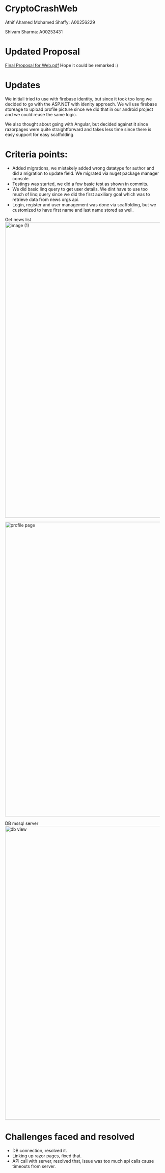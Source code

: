 # CryptoCrashWeb

Athif Ahamed Mohamed Shaffy: A00256229

Shivam Sharma: A00253431

# Updated Proposal

[Final Proposal for Web.pdf](https://github.com/alphagamer7/CryptoCrashWeb/files/10199352/Final.Proposal.for.Web.pdf)
Hope it could be remarked :) 

# Updates

We initiall tried to use with firebase identity, but since it took too long we decided to go with the ASP.NET with idenity approach. 
We wil use firebase storeage to upload profile picture since we did that in our android project and we could reuse the same logic.

We also thought about going with Angular, but decided against it since razorpages were quite straightforward and takes less time since there is easy support for easy scaffolding.

# Criteria points:
- Added migrations, we mistakely added wrong datatype for author and did a migration to update field. We migrated via nuget package manager console.
- Testings was started, we did a few basic test as shown in commits.
- We did basic linq query to get user details. We dint have to use too much of linq query since we did the first auxiliary goal which was to retrieve data from news orgs api.
- Login, register and user management was done via scaffolding, but we customized to have first name and last name stored as well.

Get news list
<img width="960" alt="image (1)" src="https://user-images.githubusercontent.com/17358908/206830347-41a413fd-5ef3-4864-9ca9-07ca6ff4e679.PNG">



<img width="957" alt="profile page" src="https://user-images.githubusercontent.com/17358908/206830346-8ec2c193-42c2-4597-b032-f587ecd9ced6.PNG">


DB mssql server
<img width="954" alt="db view" src="https://user-images.githubusercontent.com/17358908/206830348-f16ca9a6-b653-4e68-95dd-40622957f26a.PNG">


# Challenges faced and resolved

- DB connection, resolved it.
- Linking up razor pages, fixed that.
- API call with server, resolved that, issue was too much api calls cause timeouts from server.

 
